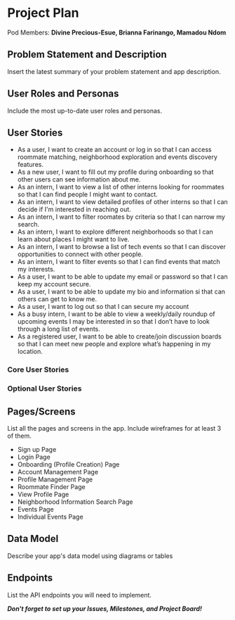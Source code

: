 # Project Plan

Pod Members: **Divine Precious-Esue, Brianna Farinango, Mamadou Ndom**

## Problem Statement and Description

Insert the latest summary of your problem statement and app description.

## User Roles and Personas

Include the most up-to-date user roles and personas.

## User Stories
- As a user, I want to create an account or log in so that I can access roommate matching, neighborhood exploration and events discovery features. 
- As a new user, I want to fill out my profile during onboarding so that other users can see information about me. 
- As an intern, I want to view a list of other interns looking for roommates so that I can find people I might want to contact.
- As an intern, I want to view detailed profiles of other interns so that I can decide if I'm interested in reaching out.
- As an intern, I want to filter roomates by criteria so that I can narrow my search.
- As an intern, I want to explore different neighborhoods so that I can learn about places I might want to live.
- As an intern, I want to browse a list of tech events so that I can discover opportunities to connect with other people.
- As an intern, I want to filter events so that I can find events that match my interests.
- As a user, I want to be able to update my email or password so that I can keep my account secure.
- As a user, I want to be able to update my bio and information si that can others can get to know me.
- As a user, I want to log out so that I can secure my account
- As a busy intern, I want to be able to view a weekly/daily roundup of upcoming events I may be interested in so that I don’t have to look through a long list of events.
- As a registered user, I want to be able to create/join discussion boards so that I can meet new people and explore what’s happening in my location.

### Core User Stories

### Optional User Stories

## Pages/Screens

List all the pages and screens in the app. Include wireframes for at least 3 of them.
- Sign up Page
- Login Page
- Onboarding (Profile Creation) Page
- Account Management Page
- Profile Management Page
- Roommate Finder Page
- View Profile Page
- Neighborhood Information Search Page
- Events Page
- Individual Events Page

## Data Model

Describe your app's data model using diagrams or tables

## Endpoints

List the API endpoints you will need to implement.

***Don't forget to set up your Issues, Milestones, and Project Board!***
